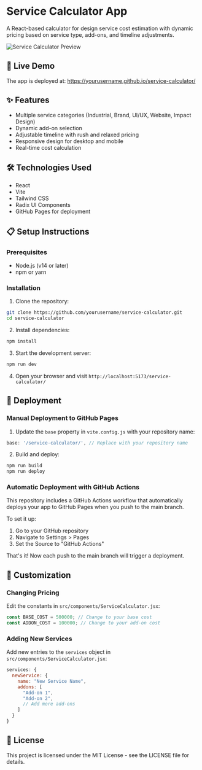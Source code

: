 # Service Calculator App

A React-based calculator for design service cost estimation with dynamic pricing based on service type, add-ons, and timeline adjustments.

![Service Calculator Preview](https://api.placeholder.com/800x450)

## 🚀 Live Demo

The app is deployed at: https://yourusername.github.io/service-calculator/

## ✨ Features

- Multiple service categories (Industrial, Brand, UI/UX, Website, Impact Design)
- Dynamic add-on selection
- Adjustable timeline with rush and relaxed pricing
- Responsive design for desktop and mobile
- Real-time cost calculation

## 🛠️ Technologies Used

- React
- Vite
- Tailwind CSS
- Radix UI Components
- GitHub Pages for deployment

## 📋 Setup Instructions

### Prerequisites

- Node.js (v14 or later)
- npm or yarn

### Installation

1. Clone the repository:

```bash
git clone https://github.com/yourusername/service-calculator.git
cd service-calculator
```

2. Install dependencies:

```bash
npm install
```

3. Start the development server:

```bash
npm run dev
```

4. Open your browser and visit `http://localhost:5173/service-calculator/`

## 🚢 Deployment

### Manual Deployment to GitHub Pages

1. Update the `base` property in `vite.config.js` with your repository name:

```js
base: '/service-calculator/', // Replace with your repository name
```

2. Build and deploy:

```bash
npm run build
npm run deploy
```

### Automatic Deployment with GitHub Actions

This repository includes a GitHub Actions workflow that automatically deploys your app to GitHub Pages when you push to the main branch.

To set it up:

1. Go to your GitHub repository
2. Navigate to Settings > Pages
3. Set the Source to "GitHub Actions"

That's it! Now each push to the main branch will trigger a deployment.

## 🧰 Customization

### Changing Pricing

Edit the constants in `src/components/ServiceCalculator.jsx`:

```javascript
const BASE_COST = 500000; // Change to your base cost
const ADDON_COST = 100000; // Change to your add-on cost
```

### Adding New Services

Add new entries to the `services` object in `src/components/ServiceCalculator.jsx`:

```javascript
services: {
  newService: {
    name: "New Service Name",
    addons: [
      "Add-on 1",
      "Add-on 2",
      // Add more add-ons
    ]
  }
}
```

## 📄 License

This project is licensed under the MIT License - see the LICENSE file for details.